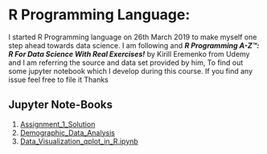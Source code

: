 # R Programming Language:
I started R Programming language on  26th March 2019 to make myself one step ahead towards data science.
I am following and ***R Programming A-Z™: R For Data Science With Real Exercises!***  by Kirill Eremenko from Udemy and I am referring the source and data set provided by him, 
To find out some jupyter notebook which I develop during this course. 
If you find any issue feel free to file it
Thanks  
## Jupyter Note-Books 
  
1. [Assignment_1_Solution](https://github.com/manojk16/DataScience/blob/master/R_lang/Assignment_1.ipynb)  
2. [Demographic_Data_Analysis](https://github.com/manojk16/DataScience/blob/master/R_lang/Demographic_Data_Analysis.ipynb)  
3. [Data_Visualization_qplot_in_R.ipynb](https://github.com/manojk16/DataScience/blob/master/R_lang/Data_Visualization_qplot_in_R.ipynb)

